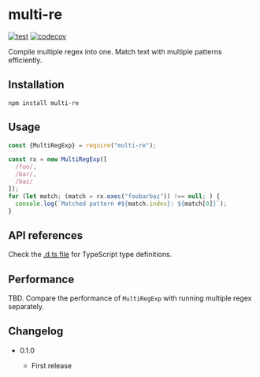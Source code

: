 multi-re
========

[![test](https://github.com/eight04/multi-re/actions/workflows/test.yml/badge.svg)](https://github.com/eight04/multi-re/actions/workflows/test.yml)
[![codecov](https://codecov.io/gh/eight04/multi-re/branch/master/graph/badge.svg)](https://codecov.io/gh/eight04/multi-re)

Compile multiple regex into one. Match text with multiple patterns efficiently.

Installation
------------

```
npm install multi-re
```

Usage
-----

```JavaScript
const {MultiRegExp} = require("multi-re");

const rx = new MultiRegExp([
  /foo/,
  /bar/,
  /baz/
]);
for (let match; (match = rx.exec("foobarbaz")) !== null; ) {
  console.log(`Matched pattern #${match.index}: ${match[0]}`);
}
```

API references
--------------

Check the [.d.ts file](./index.d.ts) for TypeScript type definitions.

Performance
-----------

TBD. Compare the performance of `MultiRegExp` with running multiple regex separately.

Changelog
---------

* 0.1.0 

  - First release
